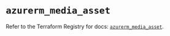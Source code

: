 # `azurerm_media_asset`

Refer to the Terraform Registry for docs: [`azurerm_media_asset`](https://registry.terraform.io/providers/hashicorp/azurerm/3.101.0/docs/resources/media_asset).

